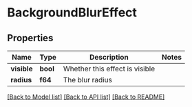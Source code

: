 # BackgroundBlurEffect

## Properties

Name | Type | Description | Notes
------------ | ------------- | ------------- | -------------
**visible** | **bool** | Whether this effect is visible | 
**radius** | **f64** | The blur radius | 

[[Back to Model list]](../README.md#documentation-for-models) [[Back to API list]](../README.md#documentation-for-api-endpoints) [[Back to README]](../README.md)


